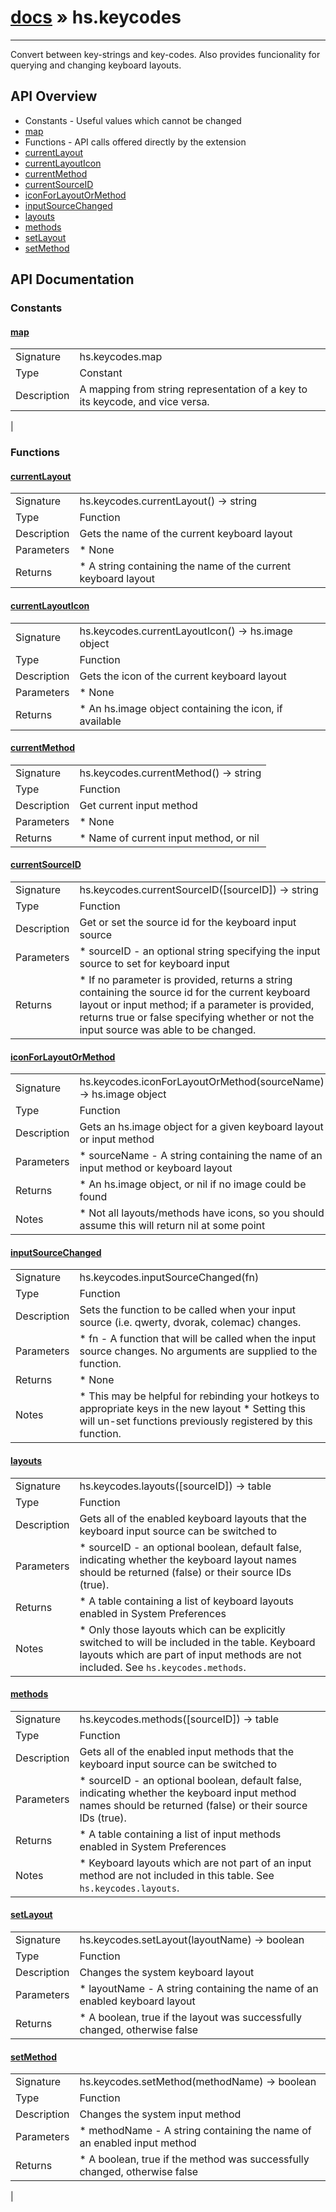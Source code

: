 # [docs](index.md) » hs.keycodes
---

Convert between key-strings and key-codes. Also provides funcionality for querying and changing keyboard layouts.

## API Overview
* Constants - Useful values which cannot be changed
 * [map](#map)
* Functions - API calls offered directly by the extension
 * [currentLayout](#currentLayout)
 * [currentLayoutIcon](#currentLayoutIcon)
 * [currentMethod](#currentMethod)
 * [currentSourceID](#currentSourceID)
 * [iconForLayoutOrMethod](#iconForLayoutOrMethod)
 * [inputSourceChanged](#inputSourceChanged)
 * [layouts](#layouts)
 * [methods](#methods)
 * [setLayout](#setLayout)
 * [setMethod](#setMethod)

## API Documentation
### Constants

#### [map](#map)
|             |                 |
| ------------|-----------------|
| Signature   | hs.keycodes.map  |
| Type        | Constant |
| Description | A mapping from string representation of a key to its keycode, and vice versa. |
 |

### Functions

#### [currentLayout](#currentLayout)
|             |                 |
| ------------|-----------------|
| Signature   | hs.keycodes.currentLayout() -> string  |
| Type        | Function |
| Description | Gets the name of the current keyboard layout |
| Parameters |  * None |
| Returns |  * A string containing the name of the current keyboard layout |


#### [currentLayoutIcon](#currentLayoutIcon)
|             |                 |
| ------------|-----------------|
| Signature   | hs.keycodes.currentLayoutIcon() -> hs.image object  |
| Type        | Function |
| Description | Gets the icon of the current keyboard layout |
| Parameters |  * None |
| Returns |  * An hs.image object containing the icon, if available |


#### [currentMethod](#currentMethod)
|             |                 |
| ------------|-----------------|
| Signature   | hs.keycodes.currentMethod() -> string  |
| Type        | Function |
| Description | Get current input method |
| Parameters |  * None |
| Returns |  * Name of current input method, or nil |


#### [currentSourceID](#currentSourceID)
|             |                 |
| ------------|-----------------|
| Signature   | hs.keycodes.currentSourceID([sourceID]) -> string | boolean  |
| Type        | Function |
| Description | Get or set the source id for the keyboard input source |
| Parameters |  * sourceID - an optional string specifying the input source to set for keyboard input |
| Returns |  * If no parameter is provided, returns a string containing the source id for the current keyboard layout or input method; if a parameter is provided, returns true or false specifying whether or not the input source was able to be changed. |


#### [iconForLayoutOrMethod](#iconForLayoutOrMethod)
|             |                 |
| ------------|-----------------|
| Signature   | hs.keycodes.iconForLayoutOrMethod(sourceName) -> hs.image object  |
| Type        | Function |
| Description | Gets an hs.image object for a given keyboard layout or input method |
| Parameters |  * sourceName - A string containing the name of an input method or keyboard layout |
| Returns |  * An hs.image object, or nil if no image could be found |
| Notes |  * Not all layouts/methods have icons, so you should assume this will return nil at some point

#### [inputSourceChanged](#inputSourceChanged)
|             |                 |
| ------------|-----------------|
| Signature   | hs.keycodes.inputSourceChanged(fn)  |
| Type        | Function |
| Description | Sets the function to be called when your input source (i.e. qwerty, dvorak, colemac) changes. |
| Parameters |  * fn - A function that will be called when the input source changes. No arguments are supplied to the function. |
| Returns |  * None |
| Notes |  * This may be helpful for rebinding your hotkeys to appropriate keys in the new layout * Setting this will un-set functions previously registered by this function.

#### [layouts](#layouts)
|             |                 |
| ------------|-----------------|
| Signature   | hs.keycodes.layouts([sourceID]) -> table  |
| Type        | Function |
| Description | Gets all of the enabled keyboard layouts that the keyboard input source can be switched to |
| Parameters |  * sourceID - an optional boolean, default false, indicating whether the keyboard layout names should be returned (false) or their source IDs (true). |
| Returns |  * A table containing a list of keyboard layouts enabled in System Preferences |
| Notes |  * Only those layouts which can be explicitly switched to will be included in the table.  Keyboard layouts which are part of input methods are not included.  See `hs.keycodes.methods`.

#### [methods](#methods)
|             |                 |
| ------------|-----------------|
| Signature   | hs.keycodes.methods([sourceID]) -> table  |
| Type        | Function |
| Description | Gets all of the enabled input methods that the keyboard input source can be switched to |
| Parameters |  * sourceID - an optional boolean, default false, indicating whether the keyboard input method names should be returned (false) or their source IDs (true). |
| Returns |  * A table containing a list of input methods enabled in System Preferences |
| Notes |  * Keyboard layouts which are not part of an input method are not included in this table.  See `hs.keycodes.layouts`.

#### [setLayout](#setLayout)
|             |                 |
| ------------|-----------------|
| Signature   | hs.keycodes.setLayout(layoutName) -> boolean  |
| Type        | Function |
| Description | Changes the system keyboard layout |
| Parameters |  * layoutName - A string containing the name of an enabled keyboard layout |
| Returns |  * A boolean, true if the layout was successfully changed, otherwise false |


#### [setMethod](#setMethod)
|             |                 |
| ------------|-----------------|
| Signature   | hs.keycodes.setMethod(methodName) -> boolean  |
| Type        | Function |
| Description | Changes the system input method |
| Parameters |  * methodName - A string containing the name of an enabled input method |
| Returns |  * A boolean, true if the method was successfully changed, otherwise false |
 |
